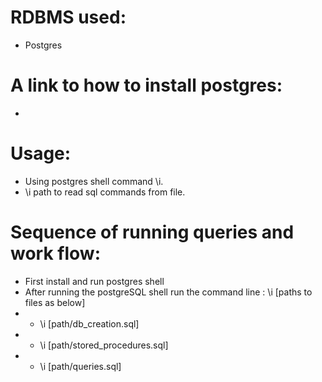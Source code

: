 # RDBMS used:
* Postgres
# A link to how to install postgres:
* 
# Usage:
* Using postgres shell command \i.
* \i path to read sql commands from file.

# Sequence of running queries and work flow:
* First install and run postgres shell
* After running the postgreSQL shell run the command line : \i [paths to files as below]
* * \i [path/db_creation.sql]
* * \i [path/stored_procedures.sql]
* * \i [path/queries.sql]
